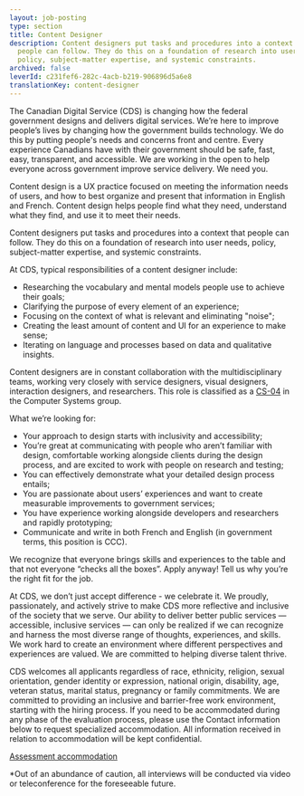 ```yaml
---
layout: job-posting
type: section
title: Content Designer
description: Content designers put tasks and procedures into a context that
  people can follow. They do this on a foundation of research into user needs,
  policy, subject-matter expertise, and systemic constraints.
archived: false
leverId: c231fef6-282c-4acb-b219-906896d5a6e8
translationKey: content-designer
---
```

The Canadian Digital Service (CDS) is changing how the federal government designs and delivers digital services. We’re here to improve people’s lives by changing how the government builds technology. We do this by putting people's needs and concerns front and centre. Every experience Canadians have with their government should be safe, fast, easy, transparent, and accessible. We are working in the open to help everyone across government improve service delivery. We need you.

Content design is a UX practice focused on meeting the information needs of users, and how to best organize and present that information in English and French. Content design helps people find what they need, understand what they find, and use it to meet their needs.

Content designers put tasks and procedures into a context that people can follow. They do this on a foundation of research into user needs, policy, subject-matter expertise, and systemic constraints.

At CDS, typical responsibilities of a content designer include:

* Researching the vocabulary and mental models people use to achieve their goals;
* Clarifying the purpose of every element of an experience;
* Focusing on the context of what is relevant and eliminating "noise";
* Creating the least amount of content and UI for an experience to make sense;
* Iterating on language and processes based on data and qualitative insights.

Content designers are in constant collaboration with the multidisciplinary teams, working very closely with service designers, visual designers, interaction designers, and researchers. This role is classified as a [CS-04](https://www.tbs-sct.gc.ca/agreements-conventions/view-visualiser-eng.aspx?id=1#toc12259212260) in the Computer Systems group.

What we’re looking for:

* Your approach to design starts with inclusivity and accessibility;
* You’re great at communicating with people who aren’t familiar with design, comfortable working alongside clients during the design process, and are excited to work with people on research and testing;
* You can effectively demonstrate what your detailed design process entails;
* You are passionate about users’ experiences and want to create measurable improvements to government services;
* You have experience working alongside developers and researchers and rapidly prototyping;
* Communicate and write in both French and English (in government terms, this position is CCC).

We recognize that everyone brings skills and experiences to the table and that not everyone “checks all the boxes”. Apply anyway! Tell us why you’re the right fit for the job.

At CDS, we don’t just accept difference - we celebrate it. We proudly, passionately, and actively strive to make CDS more reflective and inclusive of the society that we serve. Our ability to deliver better public services — accessible, inclusive services — can only be realized if we can recognize and harness the most diverse range of thoughts, experiences, and skills. We work hard to create an environment where different perspectives and experiences are valued. We are committed to helping diverse talent thrive.

CDS welcomes all applicants regardless of race, ethnicity, religion, sexual orientation, gender identity or expression, national origin, disability, age, veteran status, marital status, pregnancy or family commitments. We are committed to providing an inclusive and barrier-free work environment, starting with the hiring process. If you need to be accommodated during any phase of the evaluation process, please use the Contact information below to request specialized accommodation. All information received in relation to accommodation will be kept confidential.

[Assessment accommodation](<Assessment accommodation>)

\*Out of an abundance of caution, all interviews will be conducted via video or teleconference for the foreseeable future.